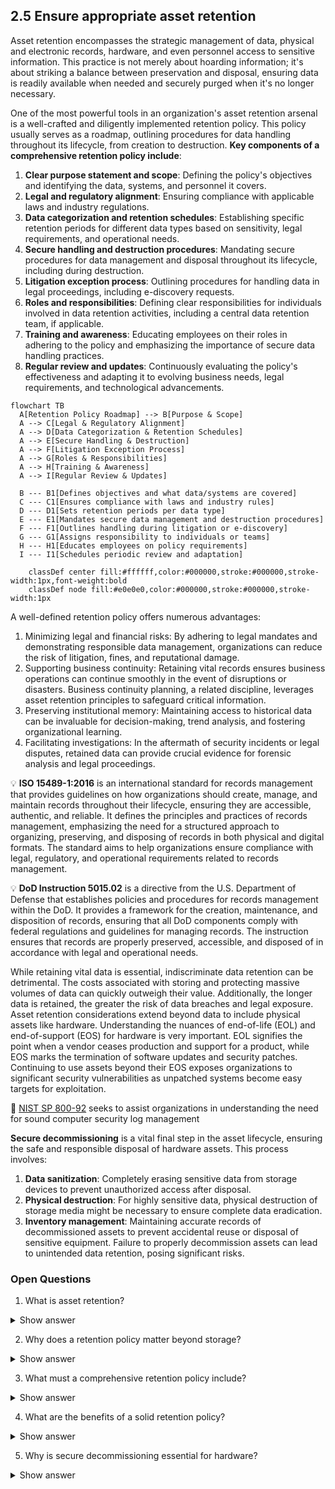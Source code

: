 ## 2.5 Ensure appropriate asset retention ##

Asset retention encompasses the strategic management of data, physical and electronic records, hardware, and even personnel access to sensitive information. This practice is not merely about hoarding information; it's about striking a balance between preservation and disposal, ensuring data is readily available when needed and securely purged when it's no longer necessary.

One of the most powerful tools in an organization's asset retention arsenal is a well-crafted and diligently implemented retention policy. This policy usually serves as a roadmap, outlining procedures for data handling throughout its lifecycle, from creation to destruction. 
**Key components of a comprehensive retention policy include**:
1. **Clear purpose statement and scope**: Defining the policy's objectives and identifying the data, systems, and personnel it covers.
2. **Legal and regulatory alignment**: Ensuring compliance with applicable laws and industry regulations.
3. **Data categorization and retention schedules**: Establishing specific retention periods for different data types based on sensitivity, legal requirements, and operational needs.
4. **Secure handling and destruction procedures**: Mandating secure procedures for data management and disposal throughout its lifecycle, including during destruction.
5. **Litigation exception process**: Outlining procedures for handling data in legal proceedings, including e-discovery requests.
6. **Roles and responsibilities**: Defining clear responsibilities for individuals involved in data retention activities, including a central data retention team, if applicable.
7. **Training and awareness**: Educating employees on their roles in adhering to the policy and emphasizing the importance of secure data handling practices.
8. **Regular review and updates**: Continuously evaluating the policy's effectiveness and adapting it to evolving business needs, legal requirements, and technological advancements.

```mermaid
flowchart TB
  A[Retention Policy Roadmap] --> B[Purpose & Scope]
  A --> C[Legal & Regulatory Alignment]
  A --> D[Data Categorization & Retention Schedules]
  A --> E[Secure Handling & Destruction]
  A --> F[Litigation Exception Process]
  A --> G[Roles & Responsibilities]
  A --> H[Training & Awareness]
  A --> I[Regular Review & Updates]

  B --- B1[Defines objectives and what data/systems are covered]
  C --- C1[Ensures compliance with laws and industry rules]
  D --- D1[Sets retention periods per data type]
  E --- E1[Mandates secure data management and destruction procedures]
  F --- F1[Outlines handling during litigation or e-discovery]
  G --- G1[Assigns responsibility to individuals or teams]
  H --- H1[Educates employees on policy requirements]
  I --- I1[Schedules periodic review and adaptation]
  
    classDef center fill:#ffffff,color:#000000,stroke:#000000,stroke-width:1px,font-weight:bold
    classDef node fill:#e0e0e0,color:#000000,stroke:#000000,stroke-width:1px
```

A well-defined retention policy offers numerous advantages:
1. Minimizing legal and financial risks: By adhering to legal mandates and demonstrating responsible data management, organizations can reduce the risk of litigation, fines, and reputational damage.
2. Supporting business continuity: Retaining vital records ensures business operations can continue smoothly in the event of disruptions or disasters. Business continuity planning, a related discipline, leverages asset retention principles to safeguard critical information.
3. Preserving institutional memory: Maintaining access to historical data can be invaluable for decision-making, trend analysis, and fostering organizational learning.
4. Facilitating investigations: In the aftermath of security incidents or legal disputes, retained data can provide crucial evidence for forensic analysis and legal proceedings.

:bulb: **ISO 15489-1:2016** is an international standard for records management that provides guidelines on how organizations should create, manage, and maintain records throughout their lifecycle, ensuring they are accessible, authentic, and reliable. It defines the principles and practices of records management, emphasizing the need for a structured approach to organizing, preserving, and disposing of records in both physical and digital formats. The standard aims to help organizations ensure compliance with legal, regulatory, and operational requirements related to records management.

:bulb: **DoD Instruction 5015.02** is a directive from the U.S. Department of Defense that establishes policies and procedures for records management within the DoD. It provides a framework for the creation, maintenance, and disposition of records, ensuring that all DoD components comply with federal regulations and guidelines for managing records. The instruction ensures that records are properly preserved, accessible, and disposed of in accordance with legal and operational needs.

While retaining vital data is essential, indiscriminate data retention can be detrimental. The costs associated with storing and protecting massive volumes of data can quickly outweigh their value. Additionally, the longer data is retained, the greater the risk of data breaches and legal exposure.
Asset retention considerations extend beyond data to include physical assets like hardware. Understanding the nuances of end-of-life (EOL) and end-of-support (EOS) for hardware is very important. EOL signifies the point when a vendor ceases production and support for a product, while EOS marks the termination of software updates and security patches. Continuing to use assets beyond their EOS exposes organizations to significant security vulnerabilities as unpatched systems become easy targets for exploitation.

:link: [NIST SP 800-92](https://csrc.nist.gov/pubs/sp/800/92/final) seeks to assist organizations in understanding the need for sound computer security log management

**Secure decommissioning** is a vital final step in the asset lifecycle, ensuring the safe and responsible disposal of hardware assets. This process involves:
1. **Data sanitization**: Completely erasing sensitive data from storage devices to prevent unauthorized access after disposal.
2. **Physical destruction**: For highly sensitive data, physical destruction of storage media might be necessary to ensure complete data eradication.
3. **Inventory management**: Maintaining accurate records of decommissioned assets to prevent accidental reuse or disposal of sensitive equipment.
Failure to properly decommission assets can lead to unintended data retention, posing significant risks. 

### Open Questions ###
1. What is asset retention?
<details>
  <summary>Show answer</summary>
Asset retention means keeping and managing all of an organization's data—whether digital records, physical documents, hardware, or even user access rights—in a way that balances what’s necessary to preserve and what should be securely disposed of when no longer needed.
</details>

2. Why does a retention policy matter beyond storage?
<details>
  <summary>Show answer</summary>
A well-crafted retention policy acts as a strategic roadmap for how data is handled through its entire lifecycle—from creation to destruction. It ensures legal compliance, supports operational continuity, protects institutional memory, and securely disposes of data when it's no longer useful.
</details>

3. What must a comprehensive retention policy include?
<details>
  <summary>Show answer</summary>
It should define its purpose and scope clearly; align with laws and regulations; categorize data with specific retention schedules; enforce secure handling and destruction; incorporate litigation hold procedures; assign roles and responsibilities; train staff; and ensure regular policy review and updates.
</details>

4. What are the benefits of a solid retention policy?
<details>
  <summary>Show answer</summary>
It minimizes legal and financial risk, helps maintain business operations during disruptions, preserves valuable historical insights, and supports forensic investigations—all while avoiding the high costs and risks of unnecessary data storage or outdated hardware.
</details>

5. Why is secure decommissioning essential for hardware?
<details>
  <summary>Show answer</summary>
Proper hardware decommissioning—through data sanitization, physical destruction of storage devices, and inventory tracking—prevents accidental data leakage and ensures outdated or end-of-support equipment doesn’t leave an organization exposed.
</details>

